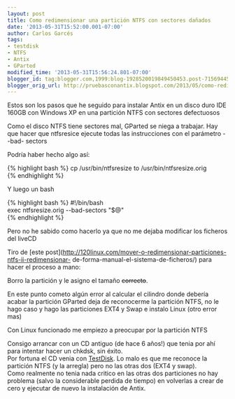 ```yaml
---
layout: post
title: Como redimensionar una partición NTFS con sectores dañados
date: '2013-05-31T15:52:00.001-07:00'
author: Carlos Garcés
tags:
- testdisk
- NTFS
- Antix
- GParted
modified_time: '2013-05-31T15:56:24.801-07:00'
blogger_id: tag:blogger.com,1999:blog-1928520019849450453.post-7156944579357089360
blogger_orig_url: http://pruebasconantix.blogspot.com/2013/05/como-redimentionar-una-particion-ntfs.html
---
```


  
Estos son los pasos que he seguido para instalar Antix en un disco duro IDE
160GB con Windows XP en una partición NTFS con sectores defectuosos  
  
Como el disco NTFS tiene sectores mal, GParted se niega a trabajar. Hay que
hacer que ntfsresice ejecute todas las instrucciones con el parámetro --bad-
sectors  
<!--more-->
  
Podría haber hecho algo así:  

{% highlight bash %} 
    cp /usr/bin/ntfsresize to /usr/bin/ntfsresize.orig  
{% endhighlight %}
  
Y luego un bash  
  
{% highlight bash %} 
    #!/bin/bash  
    exec ntfsresize.orig --bad-sectors "$@"  
{% endhighlight %}

Pero no he sabido como hacerlo ya que no me dejaba modificar los ficheros del
liveCD  

  
Tiro de [este post](http://120linux.com/mover-o-redimensionar-particiones-ntfs-ii-redimensionar-
de-forma-manual-el-sistema-de-ficheros/) para hacer el proceso a mano:  
  
Borro la partición y le asigno el tamaño ~~correcto~~.  
  
En este punto cometo algún error al calcular el cilindro donde debería acabar
la partición  GParted deja de reconocerme la partición NTFS, no le hago caso y
hago las particiones EXT4 y Swap e instalo Linux (otro error mas)  
  
Con Linux funcionado me empiezo a preocupar por la partición NTFS  
  
Consigo arrancar con un CD antiguo (de hace 6 años!) que tenia por ahí  para
intentar hacer un chkdsk, sin éxito.  
Por fortuna el CD venia con
[TestDisk](http://www.cgsecurity.org/wiki/TestDisk). Lo malo es que me
reconoce la partición NTFS (y la arregla) pero no las otras dos (EXT4 y swap).  
Como realmente no tenia nada critico en las otras dos particiones no hay
problema (salvo la considerable perdida de tiempo) en volverlas a crear  de
cero y ejecutar de nuevo la instalación de Antix.
